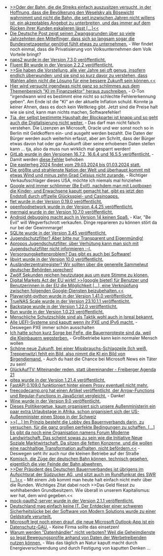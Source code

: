 * [>>Oder der Bahn, die die Streiks einfach auszusitzen versucht, in der Hoffnung, dass die Bevölkerung den Weselsky als Bösewicht wahrnimmt und nicht die Bahn, die seit inzwischen Jahren nicht willens ist, ein akzeptables Angebot zu unterbreiten, und das immer auf dem Rücken ihrer Kunden eskalieren lässt [...]<<](https://blog.fefe.de/?ts=9b5d08ee)
* [Die Deutsche Post zeigt seinen Zwangsgrunden über so viele Jahrzehnten den Mittelfinger, dass sich so langsam sogar die Bundesnetzagentur genötigt fühlt etwas zu unternehmen.](https://www.tagesschau.de/wirtschaft/unternehmen/bundesnetzagentur-post-100.html) - Wer findet noch einmal, dass die Privatisierung von Volksunternehmen dem Volk Vorteile bringt?
* [naps2 wurde in der Version 7.3,0 veröffentlicht.](https://github.com/cyanfish/naps2/releases/tag/v7.3.0)
* [Fluent Bit wurde in der Version 2.2.2 veröffentlicht.](https://github.com/fluent/fluent-bit/releases/tag/v2.2.2)
* [>>Sie haben die Vorstellung, alle vier Jahre sei oft genug, insofern endlich überwunden; und sie sind so kurz davor zu verstehen, dass Wahlen allein nicht die Lösung für eine bessere Zukunft sein können.<<](https://tuxproject.de/blog/2024/01/the-black-angels-manipulation-live-mit-der-afd-zur-revolution/)
* [Hier wird versucht irgendwas nicht ganz so schlimmes aus dem Themenbereich "KI im Finanzsektor" heraus zuschreiben.](https://www.opensourcerers.org/2024/01/15/the-future-of-generative-ai-in-the-financial-sector/) - O-Ton "irgendwann wird es bestimmt eine nicht so schlechte Fehlererkennung geben". Am Ende ist die "KI" an der aktuelle Inflation schuld. Konnte ja keiner Ahnen, dass es doch kein Weltkrieg gibt. Jetzt sind die Preise halt wie sie sind, kann man nichts machen, Softwarefehler!
* [Tja, der selbst bestimmte Haushalt der Blockpartei ist knapp und so geht auch die Digitalisierung nicht weiter.](https://netzpolitik.org/2024/degitalisierung-das-einsparparadox/) - Das darf man nicht falsch verstehen. Die Lizenzen an Microsoft, Oracle und wer sonst noch so in Berlin mit Geldkoffern ein- und ausgeht werden bezahlt. Die Daten der Bürger werden auch weiterhin erfasst, aber am Schritt, dass der Bürger etwas davon hat oder gar Auskunft über seine erhobenen Daten stellen kann ... tja, also da muss nun wirklich mal gesparrt werden!
* [GitLab wurde in den Versionen 16.7.2, 16.6.4 und 16.5.5 veröffentlicht.](https://www.linux-magazin.de/news/gitlab-schliesst-kritische-sicherheitsluecken/) - Damit werden [diese Fehler](https://blog.fefe.de/?ts=9b5ff4d8) behoben
* [Die easterheg 2024 findet vom 29.03.2024 bis 01.03.2024 statt.](https://events.ccc.de/2024/01/15/easterhegg-2024/)
* [Die größte und strahlenste Nation der Welt und überhaupt kommt mit etwas Wind und minus zehn Grad Celsius nicht zurande.](http://blog.fefe.de/?ts=9b5be2d1) - Richtiger Verkaufsschlager dieses USA, möchte ich niemals mal hinziehen
* [Google wird immer schlimmer (Be Evil!), nachdem man mit Lootboxen die Kinder- und Erwachsene kaputt gemacht hat, gibt es jetzt den Endstoß durch offizelle Glücksspiel- und Casinoapps.](http://blog.fefe.de/?ts=9b5bdfb0)
* [flet wurde in der Version 0.19.0 veröffentlicht.](https://github.com/flet-dev/flet/releases/tag/v0.19.0)
* [openfoodnetwork wurde in der Version 4.4.25 veröffentlicht.](https://github.com/openfoodfoundation/openfoodnetwork/releases/tag/v4.4.25)
* [mermaid wurde in der Version 10.7.0 veröffentlicht.](https://github.com/mermaid-js/mermaid/releases/tag/v10.7.0)
* [Android debugging macht auch in Version 14 keinen Spaß.](https://blog.hansenpartnership.com/debugging-android-early-boot-failures/) - Klar, "Be Evil" will Wegverfschrott verkaufen. Dinge reparieren zu können stört da nur bei der Gewinnmarge!
* [SQLite wurde in der Version 3.45 veröffentlicht.](https://www.phoronix.com/news/SQLite-3.45-Released)
* [Jugendschutzfilter? Aber bitte nur Transparent und Eigenmündig!](https://netzpolitik.org/2024/kommentar-fuenf-forderungen-fuer-gute-jugendschutz-filter/)
* [Apropos Jugendschutzfilter, über Verhütung kann man sich mit Jugendschutzfilter nicht informieren :-(.](https://netzpolitik.org/2024/verhuetung-erst-ab-18-deutschlands-wichtigster-jugendschutz-filter-blockiert-hilfsangebote/)
* [Versorgungskettenproblem? Das gibt es auch bei Software!](https://lwn.net/Articles/958318/)
* [libvirt wurde in der Version 10.0 veröffentlicht.](https://www.phoronix.com/news/libvirt-10.0-Released)
* [Ausländerzentralregister? Wir sollten über die generelle Sammelwut deutscher Behörden sprechen!](https://netzpolitik.org/2024/auslaenderzentralregister-das-fass-laeuft-schon-lange-ueber/)
* [Zwölf Sekunden reichen heutzutage aus um eure Stimme zu klonen.](https://www.schneier.com/blog/archives/2024/01/voice-cloning-with-very-short-samples.html)
* [Digital Markets Act der EU wirkt! >>[google bietet] für Benutzer und Benutzerinnen in der EU die Möglichkeit [...], eine Verknüpfung zwischen folgenden Google-Diensten beizubehalten.<<](https://www.borncity.com/blog/2024/01/15/google-reagiert-auf-eu-digital-markets-act-dma-und-ermglicht-dienste-zu-verwalten/)
* [Playwright-python wurde in der Version 1.41.0 veröffentlicht.](https://github.com/microsoft/playwright-python/releases/tag/v1.41.0)
* [TrueNAS Scale wurde in der Version 23.10.1.1 veröffentlicht.](https://github.com/truenas/documentation/releases/tag/TS23.10.1.1)
* [Backstage wurde in der Version 1.22.0 veröffentlicht.](https://github.com/backstage/backstage/releases/tag/v1.22.0)
* [Bun wurde in der Version 1.0.23 veröffentlicht.](https://github.com/oven-sh/bun/releases/tag/bun-v1.0.23)
* [Menschliche Schutzschilde sind als Taktik wohl auch in Isreal bekannt.](http://blog.fefe.de/?ts=9b59d59f)
* [Alle UEFI-Systeme sind kaputt wenn ihr PXE und IPv6 macht.](http://blog.fefe.de/?ts=9b5831be) - Deswegen PXE immer schön ausschalten
* [Ich hatte schon kurz Sorge bei FeFe, die Bauernproteste sind da, weil die Kleinbauern wegsterben.](http://blog.fefe.de/?ts=9b587265) - Großbetriebe kann kein normaler Mensch wollen
* [Schöne neue Zukunft, bei einer Missbrauchs-Schlagzeile (Ich weiß, Treppenwitz) fehlt ein Bild, also nimmt die KI ein Bild von $irgendjemand.](http://blog.fefe.de/?ts=9b584af2) - Auch du hast die Chance bei Microsoft News ein Täter zu sein!
* [GlückAufTV: Miteinander reden, statt übereinander - Freiberger Agenda 21](https://www.youtube.com/watch?v=eV-c0eL4JSU)
* [gitea wurde in der Version 1.21.4 veröffentlicht.](https://github.com/go-gitea/gitea/releases/tag/v1.21.4)
* [FastAPI 0.109.0 funktioniert hinter einem Proxy eventuell nicht mehr.](https://github.com/tiangolo/fastapi/issues/10978)
* [freecodecamp.org hat einen Artikel veröffentlicht, der Arrow-Functions und Regular-Functions in JavaScript vergleicht.](https://www.freecodecamp.org/news/regular-vs-arrow-functions-javascript/) - Danke!
* [Wine wurde in der Version 9.0 veröffentlicht.](https://www.phoronix.com/news/Wine-9.0-Released)
* [Dieses Politikergetue, kaum organisiert sich unsere Außenministerin ein paar extra Urlaubstage in Afrika, schon organisiert sich der US-Außenminister einen Stopp in der Schweiz](http://blog.fefe.de/?ts=9b56d801)
* [>>[...] Im Prinzip besteht die Lobby des Bauernverbands darin, zu versuchen, für die ganz großen perfekte Bedingungen zu schaffen. [...] Es gibt da noch eine Organisation namens Forum Moderne Landwirtschaft. Das scheint sowas zu sein wie die Initiative Neue Soziale Marktwirtschaft. Da sitzen die fetten Konzerne, und die wollen eine nachhaltige Transformation aufhalten, nicht befördern.<<](http://blog.fefe.de/?ts=9b591af1) - Deswegen seht ihr auch nur die kleinen Betriebe auf der Straße
* [Komisch, die Züge der deutschen Bahn können, technisch gesehen, eigentlich die vier Feinde der Bahn abwehren.](http://blog.fefe.de/?ts=9b591400)
* [>>Der Präsident des Deutschen Bauernverbandes ist übrigens im Aufsichtsrat der Südzucker AG, und sitzt auch im Rundfunkrat des SWR [...]<<](http://blog.fefe.de/?ts=9b590f15) - Mit einem Job kommt man heute halt einfach nicht mehr über die Runden. Wichtiges Zitat dabei noch >>Das Geld fliesst zu wohlhabenden Grundbesitzern. Wie überall in unserem Kapitalismus: wer hat, dem wird gegeben.<<
* [mock-oauth2-server wurde in der Version 2.1.1 veröffentlicht.](https://github.com/navikt/mock-oauth2-server/releases/tag/2.1.1)
* [Deutschland mag einfach keine IT. Der Entdecker einer schweren Sicherheitslücke bei der Software von Modern Solutions wurde zu einer Geldstrafe verurteilt.](https://www.borncity.com/blog/2024/01/18/amtsgericht-jlich-verurteilt-entdecker-der-modern-solutions-schwachstelle-zu-geldstrafe-jan-2024/)
* [Microsoft legt noch einen drauf, die neue Microsoft Outlook-App ist ein Datenschutz-GAU.](https://www.borncity.com/blog/2024/01/17/neue-outlook-app-als-datenkrake-und-berwachungsinstrument-fr-gezielte-werbung/) - Keine Firma sollte das einsetzen!
* [Warum werden "Datenhändler" nicht verboten? Weil die Geheimdienste so legal Bewegungsprofile anhand von Daten der Werbetreibenden nutzen können.](https://netzpolitik.org/2024/berliner-unternehmen-datenhaendler-verticken-handy-standorte-von-eu-buergerinnen/) - Was das täglich an Natur kaputt macht durch Energieverschwendung und durch Festigung von kaputten Denken ...
